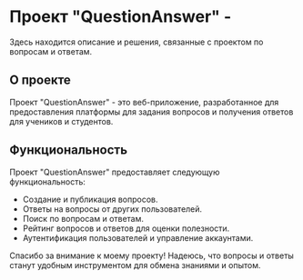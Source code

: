 # Проект "QuestionAnswer" - 

Здесь находится описание и решения, связанные с проектом по вопросам и ответам.

## О проекте

Проект "QuestionAnswer" - это веб-приложение, разработанное для предоставления платформы для задания вопросов и получения ответов для учеников и студентов.

## Функциональность

Проект "QuestionAnswer" предоставляет следующую функциональность:

- Создание и публикация вопросов.
- Ответы на вопросы от других пользователей.
- Поиск по вопросам и ответам.
- Рейтинг вопросов и ответов для оценки полезности.
- Аутентификация пользователей и управление аккаунтами.


Спасибо за внимание к моему проекту! Надеюсь, что вопросы и ответы станут удобным инструментом для обмена знаниями и опытом.
